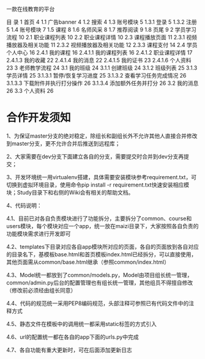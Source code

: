 一款在线教育的平台

目     录
1	首页	4
1.1	广告banner	4
1.2	搜索	4
1.3	账号模块	5
1.3.1	登录	5
1.3.2	注册	5
1.4	账号模块	7
1.5	课程	8
1.6	名师风采	8
1.7	推荐阅读	9
1.8	页尾	9
2	学员学习流程	10
2.1	职业课程列表	10
2.2	职业课程详情	10
2.3	课程播放页面	11
2.3.1	视频播放器及相关功能	11
2.3.2	视频播放器及相关功能	12
2.3.3	课程支付	14
2.4	学员个人中心	16
2.4.1	我的课程	16
2.4.1.1	我的课程列表	16
2.4.1.2	职业课程详情	17
2.4.1.3	我的收藏	22
2.4.1.4	我的消息	22
2.4.1.5	我的证书	23
2.4.1.6	个人资料	23
3	老师教学流程	24
3.1	我的班级	24
3.1.1	创建班级	24
3.1.2	班级列表	25
3.1.3	学员详情	25
3.1.3.1	暂停/恢复学习进度	25
3.1.3.2	查看学习任务完成情况	26
3.1.3.3	下载附件并执行打分操作	26
3.1.3.4	添加额外任务并打分	26
3.2	我的消息	26
3.3	个人资料	26



# 合作开发须知
1、为保证master分支的绝对稳定，除组长和副组长外不允许其他人直接合并修改到master分支，更不允许合并后推送到远程库；

2、大家需要在dev分支下面建立各自的分支，需要提交时合并到dev分支再提交；

3、开发环境统一用virtualenv搭建，具体需要安装模块参考requirement.txt，可切换到虚拟环境目录，使用命令pip install -r requirement.txt快速安装相应模块；Study目录下和右侧的Wiki会有相关的帮助文档。

4、代码说明：

4.1、目前已对各自负责模块进行了功能拆分，主要拆分了common、course和users模块，每个模块对应一个app，统一放在maizi目录下，大家按照各自负责的功能模块需求进行开发即可

4.2、templates下目录对应各自app模块所对应的页面，各自的页面放到各自对应的目录名下，基模板base.html和首页模板index.html已经拆分，可以直接使用，其他页面需从common/base.html继承（参照common/index.html）

4.3、Model统一都放到了common/models.py，Model由项目组长统一管理，common/admin.py后台的配置管理也有组长统一管理，其他组员不得擅自修改（修改前必须经由组长同意）

4.4、代码的规范统一采用PEP8编码规范，头部注释可参照已有代码文件中的注释方式

4.5、静态文件在模板中的调用统一都采用static标签的方式引入

4.6、url的配置统一都在各自的app下面的urls.py中完成

4.7、各自功能有重大更新时，可在后面添加更新日志

